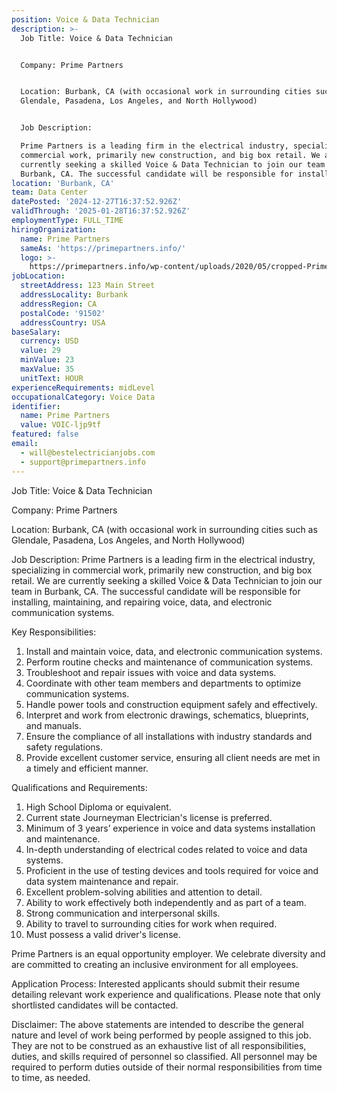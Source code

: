 ```yaml
---
position: Voice & Data Technician
description: >-
  Job Title: Voice & Data Technician


  Company: Prime Partners


  Location: Burbank, CA (with occasional work in surrounding cities such as
  Glendale, Pasadena, Los Angeles, and North Hollywood)


  Job Description:

  Prime Partners is a leading firm in the electrical industry, specializing in
  commercial work, primarily new construction, and big box retail. We are
  currently seeking a skilled Voice & Data Technician to join our team in
  Burbank, CA. The successful candidate will be responsible for installing...
location: 'Burbank, CA'
team: Data Center
datePosted: '2024-12-27T16:37:52.926Z'
validThrough: '2025-01-28T16:37:52.926Z'
employmentType: FULL_TIME
hiringOrganization:
  name: Prime Partners
  sameAs: 'https://primepartners.info/'
  logo: >-
    https://primepartners.info/wp-content/uploads/2020/05/cropped-Prime-Partners-Logo-NO-BG-1-1.png
jobLocation:
  streetAddress: 123 Main Street
  addressLocality: Burbank
  addressRegion: CA
  postalCode: '91502'
  addressCountry: USA
baseSalary:
  currency: USD
  value: 29
  minValue: 23
  maxValue: 35
  unitText: HOUR
experienceRequirements: midLevel
occupationalCategory: Voice Data
identifier:
  name: Prime Partners
  value: VOIC-ljp9tf
featured: false
email:
  - will@bestelectricianjobs.com
  - support@primepartners.info
---
```




Job Title: Voice & Data Technician

Company: Prime Partners

Location: Burbank, CA (with occasional work in surrounding cities such as Glendale, Pasadena, Los Angeles, and North Hollywood)

Job Description:
Prime Partners is a leading firm in the electrical industry, specializing in commercial work, primarily new construction, and big box retail. We are currently seeking a skilled Voice & Data Technician to join our team in Burbank, CA. The successful candidate will be responsible for installing, maintaining, and repairing voice, data, and electronic communication systems.

Key Responsibilities:

1. Install and maintain voice, data, and electronic communication systems.
2. Perform routine checks and maintenance of communication systems.
3. Troubleshoot and repair issues with voice and data systems.
4. Coordinate with other team members and departments to optimize communication systems.
5. Handle power tools and construction equipment safely and effectively.
6. Interpret and work from electronic drawings, schematics, blueprints, and manuals.
7. Ensure the compliance of all installations with industry standards and safety regulations.
8. Provide excellent customer service, ensuring all client needs are met in a timely and efficient manner.

Qualifications and Requirements:

1. High School Diploma or equivalent.
2. Current state Journeyman Electrician's license is preferred.
3. Minimum of 3 years’ experience in voice and data systems installation and maintenance.
4. In-depth understanding of electrical codes related to voice and data systems.
5. Proficient in the use of testing devices and tools required for voice and data system maintenance and repair.
6. Excellent problem-solving abilities and attention to detail.
7. Ability to work effectively both independently and as part of a team.
8. Strong communication and interpersonal skills.
9. Ability to travel to surrounding cities for work when required.
10. Must possess a valid driver's license.

Prime Partners is an equal opportunity employer. We celebrate diversity and are committed to creating an inclusive environment for all employees.

Application Process:
Interested applicants should submit their resume detailing relevant work experience and qualifications. Please note that only shortlisted candidates will be contacted.

Disclaimer: The above statements are intended to describe the general nature and level of work being performed by people assigned to this job. They are not to be construed as an exhaustive list of all responsibilities, duties, and skills required of personnel so classified. All personnel may be required to perform duties outside of their normal responsibilities from time to time, as needed.
